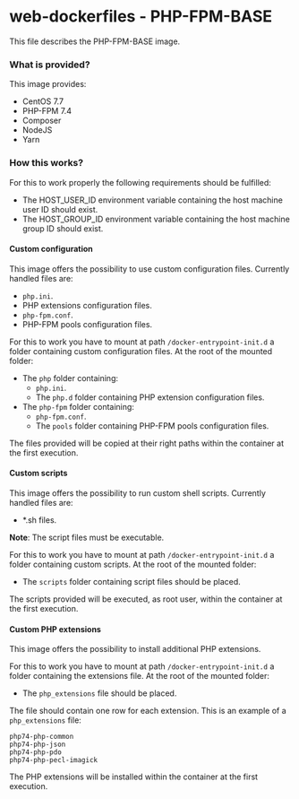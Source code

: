 # web-dockerfiles - PHP-FPM-BASE
This file describes the PHP-FPM-BASE image.

### What is provided?
This image provides:

* CentOS 7.7
* PHP-FPM 7.4
* Composer
* NodeJS
* Yarn

### How this works?
For this to work properly the following requirements should be fulfilled:

* The HOST_USER_ID environment variable containing the host machine user ID should exist.
* The HOST_GROUP_ID environment variable containing the host machine group ID should exist.

#### Custom configuration 
This image offers the possibility to use custom configuration files.
Currently handled files are:

* `php.ini`.
* PHP extensions configuration files.
* `php-fpm.conf`.
* PHP-FPM pools configuration files.

For this to work you have to mount at path `/docker-entrypoint-init.d` a folder 
containing custom configuration files. At the root of the mounted folder:

* The `php` folder containing:
    * `php.ini`.
    * The `php.d` folder containing PHP extension configuration files.
* The `php-fpm` folder containing:
    * `php-fpm.conf`.
    * The `pools` folder containing PHP-FPM pools configuration files.

The files provided will be copied at their right paths within the container 
at the first execution.

#### Custom scripts 
This image offers the possibility to run custom shell scripts.
Currently handled files are:

* *.sh files.

**Note**: The script files must be executable.

For this to work you have to mount at path `/docker-entrypoint-init.d` a folder 
containing custom scripts. At the root of the mounted folder:

* The `scripts` folder containing script files should be placed.

The scripts provided will be executed, as root user, within the container at the first execution.

#### Custom PHP extensions
This image offers the possibility to install additional PHP extensions.
 
For this to work you have to mount at path `/docker-entrypoint-init.d` a folder 
containing the extensions file. At the root of the mounted folder:
 
* The `php_extensions` file should be placed.
 
The file should contain one row for each extension. This is an example of a `php_extensions` file:

```
php74-php-common
php74-php-json
php74-php-pdo
php74-php-pecl-imagick
```
 
The PHP extensions will be installed within the container at the first execution.
